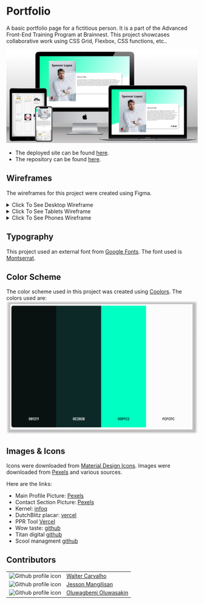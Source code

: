 # Portfolio
A basic portfolio page for a fictitious person. It is a part of the Advanced Front-End Training Program at Brainnest. This project showcases collaborative work using CSS Grid, Flexbox, CSS functions, etc..

![Mockup Screenshot](./assets/readme-images/mockup-screenshot.png "Mockup Screenshot")

- The deployed site can be found [here](https://jtm2021.github.io/Portfolio/).
- The repository can be found [here](https://github.com/jtm2021/Portfolio).

## Wireframes
The wireframes for this project were created using Figma.
<details><summary>Click To See Desktop Wireframe</summary>

![Desktop Wireframe](./assets/readme-images/wireframe-desktop.svg "Desktop")

</details>

<details><summary>Click To See Tablets Wireframe</summary>

![Tablet Wireframe](./assets/readme-images/wireframe-tablet.svg "Tablets")

</details>
<details><summary>Click To See Phones Wireframe</summary>

![Phones Wireframe](./assets/readme-images/wireframe-phone.svg "Phones")

</details>

## Typography
This project used an external font from [Google Fonts](https://fonts.google.com/). The font used is [Montserrat](https://fonts.google.com/specimen/Montserrat).

## Color Scheme
The color scheme used in this project was created using [Coolors](https://coolors.co/). The colors used are:
![Color Scheme](./assets/readme-images/colors.png "Color Scheme")

## Images & Icons
Icons were downloaded from [Material Design Icons](https://materialdesignicons.com/). Images were downloaded from [Pexels](https://pexels.com) and various sources.

Here are the links:
- Main Profile Picture: [Pexels](https://www.pexels.com/photo/a-businessman-wearing-white-long-sleeves-6592361/)
- Contact Section Picture: [Pexels](https://www.pexels.com/photo/a-man-in-white-long-sleeves-using-a-laptop-6592661/)
- Kernel: [infoq](https://res.infoq.com/presentations/facebook-google-bpf-linux-kernel/en/slides/sl1-1586362917749.jpg)
- DutchBlitz placar: [vercel](https://react-placar-dutch-blitz-3s7gohu3k-walterfcarvalho.vercel.app/)
- PPR Tool [Vercel](https://simuladorppr.vercel.app/)
- Wow taste: [github](https://jtm2021.github.io/wowtaste/)
- Titan digital [github](https://jtm2021.github.io/Titan/)
- Scool managment [github](https://github.com/Gbemi06/School-Management)

## Contributors

<table>
    <tr>
        <td>
            <img src="https://ca.slack-edge.com/T04LUQMC622-U04MR427V0Q-gd46cac12492-512" width="80" height="80" alt="Github profile icon" />
        </td>
        <td>
            <a href="https://github.com/walterfcarvalho"  target="_blank">Walter Carvalho</a>
        </td>
    </tr>
    <tr>
        <td>
            <img src="https://ca.slack-edge.com/T04LUQMC622-U04ME298F4Z-0d589aec43d2-512" width="80" height="80" alt="Github profile icon" />
        </td>
        <td>
            <a href="https://github.com/jtm2021?tab=repositories" target="_blank">Jesson Mangilisan</a>
        </td>
    </tr>
    <tr>
        <td>
            <img src="https://ca.slack-edge.com/T04LUQMC622-U04M1D42CPL-g68cc0c26b48-512" width="80" height="80" alt="Github profile icon" />
        </td>
        <td>
            <a href="https://github.com/Gbemi06" target="_blank">Oluwagbemi Oluwasakin</a>
        </td>
    </tr>
</table>